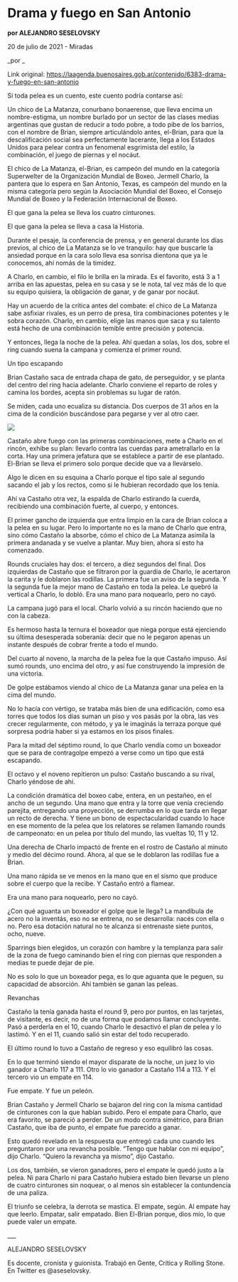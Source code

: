 # Drama y fuego en San Antonio

**por ALEJANDRO SESELOVSKY**

20 de julio de 2021 - Miradas

_por _

Link original: https://laagenda.buenosaires.gob.ar/contenido/6383-drama-y-fuego-en-san-antonio



Si toda pelea es un cuento, este cuento podría contarse así:




Un chico de La Matanza, conurbano bonaerense, que lleva encima un nombre-estigma, un nombre burlado por un sector de las clases medias argentinas que gustan de reducir a todo pobre, a todo pibe de los barrios, con el nombre de Brian, siempre articulándolo antes, el-Brian, para que la descalificación social sea perfectamente lacerante, llega a los Estados Unidos para pelear contra un fenomenal esgrimista del estilo, la combinación, el juego de piernas y el nocáut.




El chico de La Matanza, el-Brian, es campeón del mundo en la categoría Superwelter de la Organización Mundial de Boxeo. Jermell Charlo, la pantera que lo espera en San Antonio, Texas, es campeón del mundo en la misma categoría pero según la Asociación Mundial del Boxeo, el Consejo Mundial de Boxeo y la Federación Internacional de Boxeo.




El que gana la pelea se lleva los cuatro cinturones.




El que gana la pelea se lleva a casa la Historia.




Durante el pesaje, la conferencia de prensa, y en general durante los días previos, al chico de La Matanza se lo ve tranquilo: hay que buscarle la ansiedad porque en la cara solo lleva esa sonrisa dientona que ya le conocemos, ahí nomás de la timidez.




A Charlo, en cambio, el filo le brilla en la mirada. Es el favorito, está 3 a 1 arriba en las apuestas, pelea en su casa y se le nota, tal vez más de lo que su equipo quisiera, la obligación de ganar, y de ganar por nocáut.




Hay un acuerdo de la crítica antes del combate: el chico de La Matanza sabe asfixiar rivales, es un perro de presa, tira combinaciones potentes y le sobra corazón. Charlo, en cambio, elige las manos que saca y su talento está hecho de una combinación temible entre precisión y potencia.




Y entonces, llega la noche de la pelea. Ahí quedan a solas, los dos, sobre el ring cuando suena la campana y comienza el primer round.




Un tipo escapando




Brian Castaño saca de entrada chapa de gato, de perseguidor, y se planta del centro del ring hacia adelante. Charlo conviene el reparto de roles y camina los bordes, acepta sin problemas su lugar de ratón.




Se miden, cada uno ecualiza su distancia. Dos cuerpos de 31 años en la cima de la condición buscándose para pegarse y ver al otro caer.




[![](https://img.youtube.com/vi/Ka0KQdrX85k/0.jpg)](https://www.youtube.com/watch?v=Ka0KQdrX85k)




Castaño abre fuego con las primeras combinaciones, mete a Charlo en el rincón, exhibe su plan: llevarlo contra las cuerdas para ametrallarlo en la corta. Hay una primera jefatura que se establece a partir de ese plantado. El-Brian se lleva el primero solo porque decide que va a llevárselo.




Algo le dicen en su esquina a Charlo porque el tipo sale al segundo sacando el jab y los rectos, como si le hubieran recordado que los tenía.




Ahí va Castaño otra vez, la espalda de Charlo estirando la cuerda, recibiendo una combinación fuerte, al cuerpo, y entonces.




El primer gancho de izquierda que entra limpio en la cara de Brian coloca a la pelea en su lugar. Pero lo importante no es la mano de Charlo que entra, sino cómo Castaño la absorbe, cómo el chico de La Matanza asimila la primera andanada y se vuelve a plantar. Muy bien, ahora sí esto ha comenzado.




Rounds cruciales hay dos: el tercero, a diez segundos del final. Dos izquierdas de Castaño que se filtraron por la guardia de Charlo, le acertaron la carita y le doblaron las rodillas. La primera fue un aviso de la segunda. Y la segunda fue la mejor mano de Castaño en toda la pelea. Le quebró la vertical a Charlo, lo dobló. Era una mano para noquearlo, pero no cayó.




La campana jugó para el local. Charlo volvió a su rincón haciendo que no con la cabeza.




Es hermoso hasta la ternura el boxeador que niega porque está ejerciendo su última desesperada soberanía: decir que no le pegaron apenas un instante después de cobrar frente a todo el mundo.




Del cuarto al noveno, la marcha de la pelea fue la que Castaño impuso. Así sumó rounds, uno encima del otro, y así fue construyendo la impresión de una victoria.




De golpe estábamos viendo al chico de La Matanza ganar una pelea en la cima del mundo.




No lo hacía con vértigo, se trataba más bien de una edificación, como esa torres que todos los días suman un piso y vos pasás por la obra, las ves crecer regularmente, con método, y ya le imaginás la terraza porque qué sorpresa podría haber si ya estamos en los pisos finales.




Para la mitad del séptimo round, lo que Charlo vendía como un boxeador que se para de contragolpe empezó a verse como un tipo que está escapando.




El octavo y el noveno repitieron un pulso: Castaño buscando a su rival, Charlo yéndose de ahí.




La condición dramática del boxeo cabe, entera, en un pestañeo, en el ancho de un segundo. Una mano que entra y la torre que venía creciendo parejita, entregando una proyección, se derrumba en lo que tarda en llegar un recto de derecha. Y tiene un bono de espectacularidad cuando lo hace en ese momento de la pelea que los relatores se relamen llamando rounds de campeonato: en un pelea por título del mundo, las vueltas 10, 11 y 12.




Una derecha de Charlo impactó de frente en el rostro de Castaño al minuto y medio del décimo round. Ahora, al que se le doblaron las rodillas fue a Brian.




Una mano rápida se ve menos en la mano que en el sismo que produce sobre el cuerpo que la recibe. Y Castaño entró a flamear.




Era una mano para noquearlo, pero no cayó.




¿Con qué aguanta un boxeador el golpe que le llega? La mandíbula de acero no la inventás, eso no se entrena, no se desarrolla: nacés con ella o no. Pero esa dotación natural no te alcanza si entrenaste siete puntos, ocho, nueve.




Sparrings bien elegidos, un corazón con hambre y la templanza para salir de la zona de fuego caminando bien el ring con piernas que responden a medias te puede dejar de pie.




No es solo lo que un boxeador pega, es lo que aguanta que le peguen, su capacidad de absorción. Ahí también se ganan las peleas.




Revanchas




Castaño la tenía ganada hasta el round 9, pero por puntos, en las tarjetas, de visitante, es decir, no de una forma que podamos llamar concluyente. Pasó a perderla en el 10, cuando Charlo le desactivó el plan de pelea y lo lastimó. Y en el 11, cuando salió sin estar del todo recuperado.




El último round lo tuvo a Castaño de regreso y eso equilibró las cosas.




En lo que terminó siendo el mayor disparate de la noche, un juez lo vio ganador a Charlo 117 a 111. Otro lo vio ganador a Castaño 114 a 113. Y el tercero vio un empate en 114.




Fue empate. Y fue un peleón.




Brian Castaño y Jermell Charlo se bajaron del ring con la misma cantidad de cinturones con la que habían subido. Pero el empate para Charlo, que era favorito, se pareció a perder. De un modo contra simétrico, para Brian Castaño, que iba de punto, el empate fue parecido a ganar.




Esto quedó revelado en la respuesta que entregó cada uno cuando les preguntaron por una revancha posible. “Tengo que hablar con mi equipo”, dijo Charlo. “Quiero la revancha ya mismo”, dijo Castaño.




Los dos, también, se vieron ganadores, pero el empate le quedó justo a la pelea. Ni para Charlo ni para Castaño hubiera estado bien llevarse un pleno de cuatro cinturones sin noquear, o al menos sin establecer la contundencia de una paliza.




El triunfo se celebra, la derrota se mastica. El empate, según. Al empate hay que leerlo. Empatar, salir empatado. Bien El-Brian porque, dios mío, lo que puede valer un empate.




\_\_\_




ALEJANDRO SESELOVSKY




Es docente, cronista y guionista. Trabajó en Gente, Crítica y Rolling Stone. En Twitter es @aseselovsky.



